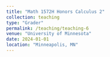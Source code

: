 ```yaml
---
title: "Math 1572H Honors Calculus 2"
collection: teaching
type: "Grader"
permalink: /teaching/teaching-6
venue: "University of Minnesota"
date: 2024-01-01
location: "Minneapolis, MN"
---
```



